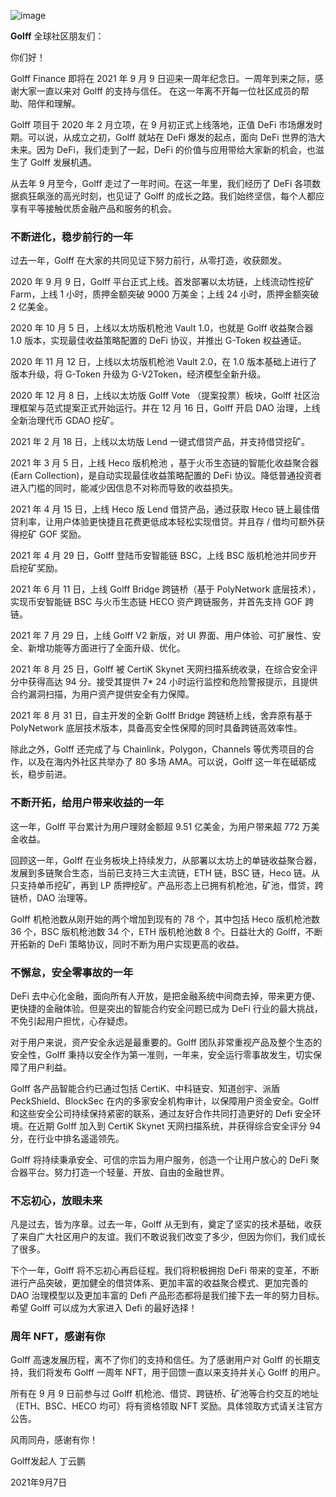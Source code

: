 ![image](http://docs.golff.com/blog/page/18.png)

**Golff** 全球社区朋友们：

你们好！

Golff Finance 即将在 2021 年 9 月 9 日迎来一周年纪念日。一周年到来之际，感谢大家一直以来对 Golff 的支持与信任。 在这一年离不开每一位社区成员的帮助、陪伴和理解。

Golff 项目于 2020 年 2 月立项，在 9 月初正式上线落地，正值 DeFi 市场爆发时期。可以说，从成立之初，Golff 就站在 DeFi 爆发的起点，面向 DeFi 世界的浩大未来。因为 DeFi，我们走到了一起，DeFi 的价值与应用带给大家新的机会，也滋生了 Golff 发展机遇。

从去年 9 月至今，Golff 走过了一年时间。在这一年里，我们经历了 DeFi 各项数据疯狂飙涨的高光时刻，也见证了 Golff 的成长之路。我们始终坚信，每个人都应享有平等接触优质金融产品和服务的机会。



### 不断进化，稳步前行的一年

过去一年，Golff 在大家的共同见证下努力前行，从零打造，收获颇发。

2020 年 9 月 9 日，Golff 平台正式上线。首发部署以太坊链，上线流动性挖矿 Farm，上线 1 小时，质押金额突破 9000 万美金；上线 24 小时，质押金额突破 2 亿美金。

2020 年 10 月 5 日，上线以太坊版机枪池 Vault 1.0，也就是 Golff 收益聚合器 1.0 版本，实现最佳收益策略配置的 DeFi 协议，并推出 G-Token 权益通证。

2020 年 11 月 12 日，上线以太坊版机枪池 Vault 2.0，在 1.0 版本基础上进行了版本升级，将 G-Token 升级为 G-V2Token，经济模型全新升级。

2020 年 12 月 8 日，上线以太坊版 Golff Vote （提案投票）板块，Golff 社区治理框架与范式提案正式开始运行。并在 12 月 16 日，Golff 开启 DAO 治理，上线全新治理代币 GDAO 挖矿。

2021 年 2 月 18 日，上线以太坊版 Lend 一键式借贷产品，并支持借贷挖矿。

2021 年 3 月 5 日，上线 Heco 版机枪池 ，基于火币生态链的智能化收益聚合器 (Earn Collection)，是自动实现最佳收益策略配置的 DeFi 协议。降低普通投资者进入门槛的同时，能减少因信息不对称而导致的收益损失。

2021 年 4 月 15 日，上线 Heco 版 Lend 借贷产品，通过获取 Heco 链上最佳借贷利率，让用户体验更快捷且花费更低成本轻松实现借贷。并且存 / 借均可额外获得挖矿 GOF 奖励。

2021 年 4 月 29 日，Golff 登陆币安智能链 BSC，上线 BSC 版机枪池并同步开启挖矿奖励。

2021 年 6 月 11 日，上线 Golff Bridge 跨链桥（基于 PolyNetwork 底层技术），实现币安智能链 BSC 与火币生态链 HECO 资产跨链服务，并首先支持 GOF 跨链。

2021 年 7 月 29 日，上线 Golff V2 新版，对 UI 界面、用户体验、可扩展性、安全、新增功能等方面进行了全面升级、优化。

2021 年 8 月 25 日，Golff 被 CertiK Skynet 天网扫描系统收录，在综合安全评分中获得高达 94 分。接受其提供 7* 24 小时运行监控和危险警报提示，且提供合约漏洞扫描，为用户资产提供安全有力保障。

2021 年 8 月 31 日，自主开发的全新 Golff Bridge 跨链桥上线，舍弃原有基于 PolyNetwork 底层技术版本，具备高安全性保障的同时具备跨链高效率性。

除此之外，Golff 还完成了与 Chainlink，Polygon，Channels 等优秀项目的合作，以及在海内外社区共举办了 80 多场 AMA。可以说，Golff 这一年在砥砺成长，稳步前进。



### 不断开拓，给用户带来收益的一年

这一年，Golff 平台累计为用户理财金额超 9.51 亿美金，为用户带来超 772 万美金收益。

回顾这一年，Golff 在业务板块上持续发力，从部署以太坊上的单链收益聚合器，发展到多链聚合生态，当前已支持三大主流链，ETH 链，BSC 链，Heco 链。从只支持单币挖矿，再到 LP 质押挖矿。产品形态上已拥有机枪池，矿池，借贷，跨链桥，DAO 治理等。

Golff 机枪池数从刚开始的两个增加到现有的 78 个，其中包括 Heco 版机枪池数 36 个，BSC 版机枪池数 34 个，ETH 版机枪池数 8 个。日益壮大的 Golff，不断开拓新的 DeFi 策略协议，同时不断为用户实现更高的收益。



### 不懈怠，安全零事故的一年

DeFi 去中心化金融，面向所有人开放，是把金融系统中间商去掉，带来更方便、更快捷的金融体验。但是突出的智能合约安全问题已成为 DeFi 行业的最大挑战，不免引起用户担忧，心存疑虑。

对于用户来说，资产安全永远是最重要的。Golff 团队非常重视产品及整个生态的安全性，Golff 秉持以安全作为第一准则，一年来，安全运行零事故发生，切实保障了用户利益。

Golff 各产品智能合约已通过包括 CertiK、中科链安、知道创宇、派盾 PeckShield、BlockSec 在内的多家安全机构审计，以保障用户资金安全。Golff 和这些安全公司持续保持紧密的联系，通过友好合作共同打造更好的 Defi 安全环境。在近期 Golff 加入到 CertiK Skynet 天网扫描系统，并获得综合安全评分 94 分，在行业中排名遥遥领先。

Golff 将持续秉承安全、可信的宗旨为用户服务，创造一个让用户放心的 DeFi 聚合器平台。努力打造一个轻量、开放、自由的金融世界。



### 不忘初心，放眼未来

凡是过去，皆为序章。过去一年，Golff 从无到有，奠定了坚实的技术基础，收获了来自广大社区用户的友谊。我们不敢说我们改变了多少，但因为你们，我们成长了很多。

下个一年，Golff 将不忘初心再启征程。我们将积极拥抱 DeFi 带来的变革，不断进行产品突破，更加健全的借贷体系、更加丰富的收益聚合模式、更加完善的 DAO 治理模型以及更加丰富的 Defi 产品形态都将是我们接下去一年的努力目标。希望 Golff 可以成为大家进入 Defi 的最好选择！



### 周年 NFT，感谢有你

Golff 高速发展历程，离不了你们的支持和信任。为了感谢用户对 Golff 的长期支持，我们将发布 Golff 一周年 NFT，用于回馈一直以来支持并关心 Golff 的用户。

所有在 9 月 9 日前参与过 Golff 机枪池、借贷、跨链桥、矿池等合约交互的地址（ETH、BSC、HECO 均可）将有资格领取 NFT 奖励。具体领取方式请关注官方公告。

风雨同舟，感谢有你！

Golff发起人 丁云鹏

2021年9月7日
                                                                                                                                                                                                                                                                     
